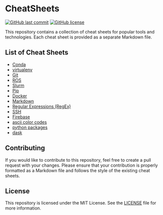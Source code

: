 # CheatSheets

[![GitHub last commit](https://img.shields.io/github/last-commit/ParisNeo/CheatSheets.svg)](https://github.com/ParisNeo/CheatSheets/commits/main)
[![GitHub license](https://img.shields.io/github/license/ParisNeo/CheatSheets)](https://github.com/ParisNeo/CheatSheets/blob/main/LICENSE)


This repository contains a collection of cheat sheets for popular tools and technologies. Each cheat sheet is provided as a separate Markdown file.

## List of Cheat Sheets

- [Conda](conda.md)
- [virtualenv](virtualenv.md)
- [Git](git.md)
- [ROS](ros.md)
- [Slurm](slurm.md)
- [Pip](pip.md)
- [Docker](docker.md)
- [Markdown](markdown.md)
- [Regular Expressions (RegEx)](regex.md)
- [SSH](ssh.md)
- [Firebase](firebase.md)
- [ascii color codes](ascii_color_codes.md)
- [python packages](python_packages.md)
- [dask](dask.md)

## Contributing

If you would like to contribute to this repository, feel free to create a pull request with your changes. Please ensure that your contribution is properly formatted as a Markdown file and follows the style of the existing cheat sheets.

## License

This repository is licensed under the MIT License. See the [LICENSE](LICENSE) file for more information.
